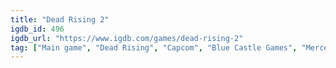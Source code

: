 ```yaml
---
title: "Dead Rising 2"
igdb_id: 496
igdb_url: "https://www.igdb.com/games/dead-rising-2"
tag: ["Main game", "Dead Rising", "Capcom", "Blue Castle Games", "Mercenary Technology", "Hack and slash/Beat 'em up", "Adventure", "Single player", "Multiplayer", "Co-operative", "Third person", "Action", "Horror", "Survival", "Comedy", "Sandbox", "Open world"]
---
```

